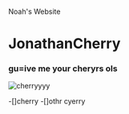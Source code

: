 Noah's Website
# JonathanCherry
### gu=ive me your cheryrs ols



![cherryyyy](https://i0.pickpik.com/photos/451/909/191/bing-cherries-ripe-red-fruit-preview.jpg)

-[]cherry
-[]othr cyerry
